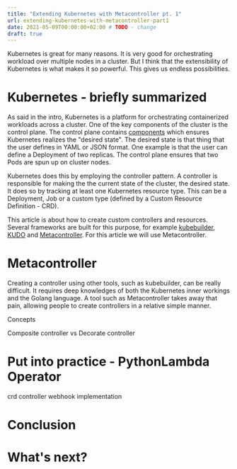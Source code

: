 ```yaml
---
title: "Extending Kubernetes with Metacontroller pt. 1"
url: extending-kubernetes-with-metacontroller-part1
date: 2021-05-09T00:00:00+02:00 # TODO - change
draft: true
---
```


Kubernetes is great for many reasons. It is very good for orchestrating workload over multiple nodes in a cluster. But I think that the extensibility of Kubernetes is what makes it so powerful. This gives us endless possibilities.

# Kubernetes - briefly summarized

As said in the intro, Kubernetes is a platform for orchestrating containerized workloads across a cluster. One of the key components of the cluster is the control plane. The control plane contains [components](https://kubernetes.io/docs/concepts/overview/components/#control-plane-components) which ensures Kubernetes realizes the "desired state". The desired state is that thing that the user defines in YAML or JSON format. One example is that the user can define a Deployment of two replicas. The control plane ensures that two Pods are spun up on cluster nodes.

Kubernetes does this by employing the controller pattern. A controller is responsible for making the the current state of the cluster, the desired state. It does so by tracking at least one Kubernetes resource type. This can be a Deployment, Job or a custom type (defined by a Custom Resource Definition - CRD).

This article is about how to create custom controllers and resources. Several frameworks are built for this purpose, for example [kubebuilder](https://book.kubebuilder.io/), [KUDO](https://kudo.dev/) and [Metacontroller](https://metacontroller.github.io/metacontroller/). For this article we will use Metacontroller.

# Metacontroller

Creating a controller using other tools, such as kubebuilder, can be really difficult. It requires deep knowledges of both the Kubernetes inner workings and the Golang language.
A tool such as Metacontroller takes away that pain, allowing people to create controllers in a relative simple manner. 

Concepts

Composite controller vs Decorate controller

# Put into practice - PythonLambda Operator

crd
controller
webhook implementation

# Conclusion

# What's next?
